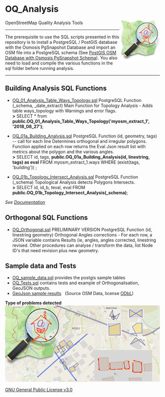 # OQ_Analysis
OpenStreetMap Quality Analysis Tools 
<img align="right" width="132" height="132" src="img/OQi_132.png">

------------------------------------------------------------------------------------------------

The prerequisite to use the SQL scripts presented in this repository is to install a PostgreSQL / PostGIS database with the Osmosis PgSnapshot Database and import an OSM file into a PostgreSQL schema (See [PostGIS OSM Database with Osmosis PgSnapshot Schema](docs/PostGIS%20OSM%20Database%20with%20Osmosis%20PgSnapshot%20Schema.md)).
You also need to load and compile the various functions in the sql folder before running analysis.

------------------------------------------------------------------------------------------------


## Building Analysis SQL Functions

- [OQ_01_Analysis_Table_Ways_Topology.sql](sql/Analysis/OQ_01_Analysis_Table_Ways_Topology.sql) PostgreSQL Function (_schema, _date_extract) 
  Main Function for Topology Analysis - Adds table ways_topology with Warnings and error flags.
  <br/>**>** SELECT * from **public.OQ_01_Analysis_Table_Ways_Topology('myosm_extract_1', '2018_08_27')**;

- [OQ_01a_Building_Analysis.sql](sql/Analysis/OQ_01a_Building_Analysis.sql) PostgreSQL Function (id, geometry, tags) -- call for each line
  Determines orthogonal and irregular polygons. Function applied on each row returns the Eval Json result list with metrics about the polygon and the various angles.
  <br/>**>** SELECT id, tags, **public.OQ_01a_Building_Analysis(id, linestring, tags) as eval**
  FROM myosm_extract_1.ways WHERE (exist(tags, 'building')) ;

- [OQ_01b_Topology_Intersect_Analysis.sql](sql/Analysis/OQ_01b_Topology_Intersect_Analysis.sql) PostgreSQL Function (_schema) Topological Analysis detects Polygons Intersects.
  <br/>**>** SELECT id, id_b, teval, eval FROM **public.OQ_01b_Topology_Intersect_Analysis(_schema)**;
 
*See [Documentation](docs/OQ_01_Building_Analysis%20-%20Buildings%20Topological%20evaluation%20and%20Form%20analysis.md)*

## Orthogonal SQL Functions

- [OQ_Orthogonal.sql](sql/Orthogonal/OQ_Orthogonal.sql) PRELIMINARY VERSION PostgreSQL Function (id, linestring geometry) Orthogonal Angles corrections - For each row, a JSON variable contains Results (ie, angles, angles corrected, linestring revised. Other procedures can analyse / transform the data, list Node ID's that need revision plus new geometry.

## Sample data and Tests
- [OQ_sample_data.sql](sql/test/OQ_Sample_Data.sql) provides the postgis sample tables
- [OQ_Tests.sql](sql/test/OQ_Tests.sql) contains tests and example of Orthogonalisation, GeoJSON outputs.
- [GeoJson sample results](sql/test/geojson) &nbsp; (Source OSM Data, license [ODbL](https://www.openstreetmap.org/copyright))


**Type of problems detected**
![](img/OQ-Analysis-Detects-Geometry-problems.png)

[GNU General Public License v3.0](LICENSE)

